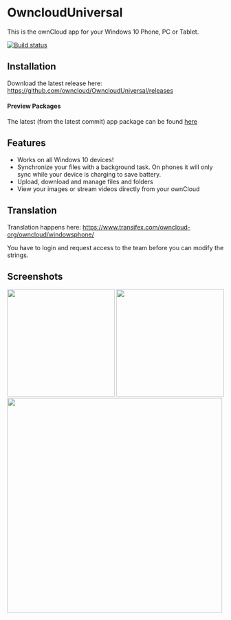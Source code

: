 # OwncloudUniversal
This is the ownCloud app for your Windows 10 Phone, PC or Tablet.

[![Build status](https://ci.appveyor.com/api/projects/status/rrsqmfv03gos8vmq?svg=true)](https://ci.appveyor.com/project/DeepDiver1975/ownclouduniversal)
## Installation
Download the latest release here: https://github.com/owncloud/OwncloudUniversal/releases

#### Preview Packages
The latest (from the latest commit) app package can be found [here](https://ci.appveyor.com/project/DeepDiver1975/ownclouduniversal/build/artifacts)

## Features
- Works on all Windows 10 devices!
- Synchronize your files with a background task. On phones it will only sync while your device is charging to save battery.
- Upload, download and manage files and folders
- View your images or stream videos directly from your ownCloud

## Translation
Translation happens here: https://www.transifex.com/owncloud-org/owncloud/windowsphone/

You have to login and request access to the team before you can modify the strings.

## Screenshots
<kbd><img src="https://github.com/owncloud/OwncloudUniversal/blob/master/screenshots/screenshot1.png" width="250"/></kbd>
<kbd><img src="https://github.com/owncloud/OwncloudUniversal/blob/master/screenshots/screenshot2.png" width="250"/></kbd>
<br>
<kbd><img src="https://github.com/owncloud/OwncloudUniversal/blob/master/screenshots/screenshot3.png" width="500"/></kbd>
